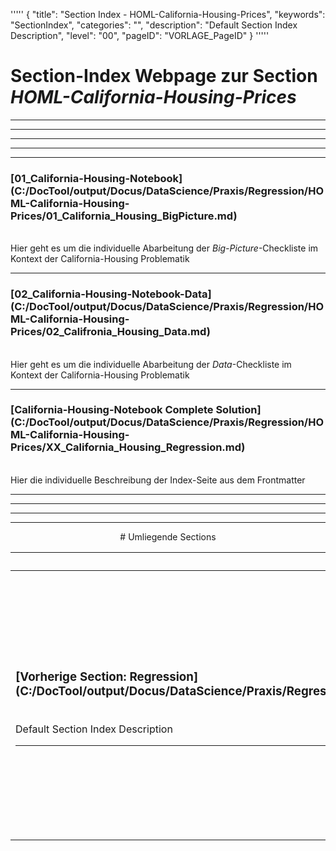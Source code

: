 '''''
{
"title": "Section Index - HOML-California-Housing-Prices",
"keywords": "SectionIndex",
"categories": "",
"description": "Default Section Index Description",
"level": "00",
"pageID": "VORLAGE_PageID"
}
'''''


<h1>Section-Index Webpage zur Section <i>HOML-California-Housing-Prices</i></h1>

<hr><hr><hr><hr><hr>


<h3>[01_California-Housing-Notebook](C:/DocTool/output/Docus/DataScience/Praxis/Regression/HOML-California-Housing-Prices/01_California_Housing_BigPicture.md)</h3><br>Hier geht es um die individuelle Abarbeitung der <em>Big-Picture</em>-Checkliste  im Kontext der California-Housing Problematik<hr>


<h3>[02_California-Housing-Notebook-Data](C:/DocTool/output/Docus/DataScience/Praxis/Regression/HOML-California-Housing-Prices/02_Califronia_Housing_Data.md)</h3><br>Hier geht es um die individuelle Abarbeitung der <em>Data</em>-Checkliste im Kontext der California-Housing Problematik<hr>


<h3>[California-Housing-Notebook Complete Solution](C:/DocTool/output/Docus/DataScience/Praxis/Regression/HOML-California-Housing-Prices/XX_California_Housing_Regression.md)</h3><br>Hier die individuelle Beschreibung der Index-Seite aus dem Frontmatter<hr><center><hr><hr><hr> # Umliegende Sections
 </h2><br><table><thead> <tr> <th><center>Vorgelagerte Section</center></th> <th><center>Nachgelagerte Section</center></th></tr></thead><tbody><tr><td><h3>[Vorherige Section: Regression](C:/DocTool/output/Docus/DataScience/Praxis/Regression/SectionIndex_DocTooloutputDocusDataSciencePraxisRegression.html)</h3><br>Default Section Index Description<hr></td><td><h3>Nachfolgende Section:</h3><br><h2> Die Metadaten wurde nicht eingelesen<br></h2><h3>[Nachfolgende Section:</h3><h2><br> __pycache__</h2>](C:/DocTool/output/Docus/DataScience/Praxis/Regression/HOML-California-Housing-Prices/__pycache__/SectionIndex_DocTooloutputDocusDataSciencePraxisRegressionHOML-California-Housing-Prices__pycache__.html)<br>Default Section Index Description<hr></td></tr></tbody></table>